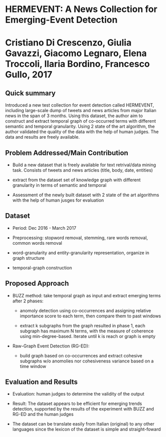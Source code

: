 # HERMEVENT: A News Collection for Emerging-Event Detection
# Cristiano Di Crescenzo, Giulia Gavazzi, Giacomo Legnaro, Elena Troccoli, Ilaria Bordino, Francesco Gullo, 2017

## Quick summary

Introduced a new test collection for event detection called HERMEVENT, including large-scale dump of tweets and news articles from major Italian news in the span of 3 months. Using this dataset, the author aim to construct and extract temporal graph of co-occurred terms with different semantic and temporal granularity. Using 2 state of the art algorithm, the author validated the quality of the data with the help of human judges. The data and results are freely available.

## Problem Addressed/Main Contribution

* Build a new dataset that is freely available for text retrival/data mining task. Consists of tweets and news articles (title, body, date, entities)

* extract from the dataset set of knowledge graph with different granularity in terms of semantic and temporal

* Assessment of the newly built dataset with 2 state of the art algorithms with the help of human jusges for evaluation

## Dataset

* Period: Dec 2016 - March 2017

* Preprocessing: stopword removal, stemming, rare words removal, common words removal

* word-granularity and entity-granularity representation, organize in graph structure

* temporal-graph construction

## Proposed Approach

* BUZZ method: take temporal graph as input and extract emerging terms after 2 phases:

    + anomoly detection using co-occurrences and assigning relative importance score to each term, then compare them to past windows

    + extract k subgraphs from the graph resulted in phase 1, each subgraph has maximum N terms, with the measure of coherence using min-degree-based. Iterate until k is reach or graph is empty

* Raw-Graph Event Detection (RG-ED):

    + build graph based on co-occurrences and extract cohesive subgraphs w/o anomolies nor cohesiveness variance based on a time window

## Evaluation and Results

* Evaluation: human judges to determine the validity of the output

* Result: The dataset appears to be efficient for emerging trends detection, supported by the results of the experiment with BUZZ and RG-ED and the human judges 

* The dataset can be translate easily from Italian (original) to any other languages since the lexicon of the dataset is simple and straight-foward